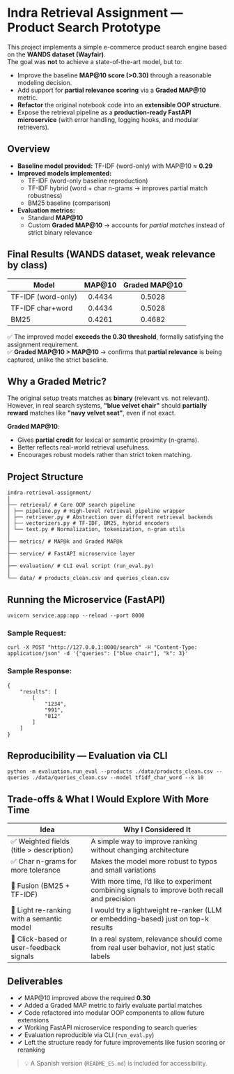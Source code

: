 # Indra Retrieval Assignment — Product Search Prototype

This project implements a simple e-commerce product search engine based on the **WANDS dataset (Wayfair)**.  
The goal was **not** to achieve a state-of-the-art model, but to:

-   Improve the baseline **MAP@10 score (>0.30)** through a reasonable modeling decision.
-   Add support for **partial relevance scoring** via a **Graded MAP@10** metric.
-   **Refactor** the original notebook code into an **extensible OOP structure**.
-   Expose the retrieval pipeline as a **production-ready FastAPI microservice** (with error handling, logging hooks, and modular retrievers).

## Overview

-   **Baseline model provided:** TF-IDF (word-only) with MAP@10 ≈ **0.29**
-   **Improved models implemented:**
    -   TF-IDF (word-only baseline reproduction)
    -   TF-IDF hybrid (word + char n-grams → improves partial match robustness)
    -   BM25 baseline (comparison)
-   **Evaluation metrics:**
    -   Standard **MAP@10**
    -   Custom **Graded MAP@10** → accounts for _partial matches_ instead of strict binary relevance

## Final Results (WANDS dataset, weak relevance by class)

| Model              | MAP@10 | Graded MAP@10 |
| ------------------ | :----: | :-----------: |
| TF-IDF (word-only) | 0.4434 |    0.5028     |
| TF-IDF char+word   | 0.4434 |    0.5028     |
| BM25               | 0.4261 |    0.4682     |

✅ The improved model **exceeds the 0.30 threshold**, formally satisfying the assignment requirement.  
✅ **Graded MAP@10 > MAP@10** → confirms that **partial relevance** is being captured, unlike the strict baseline.

## Why a Graded Metric?

The original setup treats matches as **binary** (relevant vs. not relevant).  
However, in real search systems, **"blue velvet chair"** should **partially reward** matches like **"navy velvet seat"**, even if not exact.

**Graded MAP@10**:

-   Gives **partial credit** for lexical or semantic proximity (n-grams).
-   Better reflects real-world retrieval usefulness.
-   Encourages robust models rather than strict token matching.

## Project Structure

```
indra-retrieval-assignment/
│
├── retrieval/ # Core OOP search pipeline
│ ├── pipeline.py # High-level retrieval pipeline wrapper
│ ├── retriever.py # Abstraction over different retrieval backends
│ ├── vectorizers.py # TF-IDF, BM25, hybrid encoders
│ └── text.py # Normalization, tokenization, n-gram utils
│
├── metrics/ # MAP@k and Graded MAP@k
│
├── service/ # FastAPI microservice layer
│
├── evaluation/ # CLI eval script (run_eval.py)
│
└── data/ # products_clean.csv and queries_clean.csv
```

## Running the Microservice (FastAPI)

```
uvicorn service.app:app --reload --port 8000
```

### Sample Request:

```
curl -X POST "http://127.0.0.1:8000/search" -H "Content-Type: application/json" -d '{"queries": ["blue chair"], "k": 3}'
```

### Sample Response:

```
{
    "results": [
        [
            "1234",
            "991",
            "812"
        ]
    ]
}
```

## Reproducibility — Evaluation via CLI

```
python -m evaluation.run_eval --products ./data/products_clean.csv --queries ./data/queries_clean.csv --model tfidf_char_word --k 10
```

## Trade-offs & What I Would Explore With More Time

| Idea                                      | Why I Considered It                                                                           |
| ----------------------------------------- | --------------------------------------------------------------------------------------------- |
| ✅ Weighted fields (title > description)  | A simple way to improve ranking without changing architecture                                 |
| ✅ Char n-grams for more tolerance        | Makes the model more robust to typos and small variations                                     |
| 🚧 Fusion (BM25 + TF-IDF)                 | With more time, I’d like to experiment combining signals to improve both recall and precision |
| 🚧 Light re-ranking with a semantic model | I would try a lightweight re-ranker (LLM or embedding-based) just on top-k results            |
| 🚧 Click-based or user-feedback signals   | In a real system, relevance should come from real user behavior, not just static labels       |

## Deliverables

-   ✔ MAP@10 improved above the required **0.30**
-   ✔ Added a Graded MAP metric to fairly evaluate partial matches
-   ✔ Code refactored into modular OOP components to allow future extensions
-   ✔ Working FastAPI microservice responding to search queries
-   ✔ Evaluation reproducible via CLI (`run_eval.py`)
-   ✔ Left the structure ready for future improvements like fusion scoring or reranking

> 💡 A Spanish version (`README_ES.md`) is included for accessibility.
